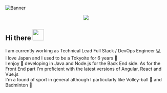 ![Banner](https://i.imgur.com/e1mdxuN.png)

<p align="center"> 
  <img src="https://profile-counter.glitch.me/gaetanbloch/count.svg" />
</p>

<h2>Hi there <img src="https://media.giphy.com/media/gM5qFksULw54NMWyry/giphy.gif" width="35px"></h2>

<p>
I am currently working as Technical Lead Full Stack / DevOps Engineer 💻<br>
I love Japan and I used to be a Tokyoite for 6 years 🗼 <br>
I enjoy 💙 developing in Java and Node.js for the Back End side. As for the Front End part I'm proficient with the latest versions of Angular, React and Vue.js<br>
I'm a found of sport in general although I particularly like Volley-ball 🏐 and Badminton 🏸
</p>
